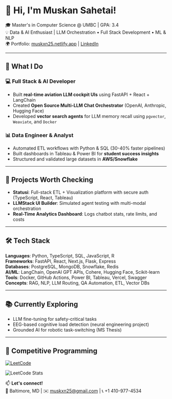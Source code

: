 # 👋 Hi, I'm Muskan Sahetai!

🎓 Master's in Computer Science @ UMBC | GPA: 3.4  
💡 Data & AI Enthusiast | LLM Orchestration • Full Stack Development • ML & NLP  
🌍 Portfolio: [muskxn25.netlify.app](https://muskxn25.netlify.app) | [LinkedIn](https://www.linkedin.com/in/muskan2502)

---

## 🔧 What I Do

### 💻 Full Stack & AI Developer  
- Built **real-time aviation LLM cockpit UIs** using FastAPI + React + LangChain  
- Created **Open Source Multi-LLM Chat Orchestrator** (OpenAI, Anthropic, Hugging Face)  
- Developed **vector search agents** for LLM memory recall using `pgvector`, `Weaviate`, and `Docker`  

### 📊 Data Engineer & Analyst  
- Automated ETL workflows with Python & SQL (30-40% faster pipelines)  
- Built dashboards in Tableau & Power BI for **student success insights**  
- Structured and validated large datasets in **AWS/Snowflake**  

---

## 🚀 Projects Worth Checking

- **Statusi**: Full-stack ETL + Visualization platform with secure auth (TypeScript, React, Tableau)  
- **LLMStack UI Builder**: Simulated agent testing with multi-modal orchestration  
- **Real-Time Analytics Dashboard**: Logs chatbot stats, rate limits, and costs  

---

## 🛠️ Tech Stack

**Languages**: Python, TypeScript, SQL, JavaScript, R  
**Frameworks**: FastAPI, React, Next.js, Flask, Express  
**Databases**: PostgreSQL, MongoDB, Snowflake, Redis  
**AI/ML**: LangChain, OpenAI GPT APIs, Cohere, Hugging Face, Scikit-learn  
**Tools**: Docker, GitHub Actions, Power BI, Tableau, Vercel, Swagger  
**Concepts**: RAG, NLP, LLM Routing, QA Automation, ETL, Vector DBs  

---

## 📚 Currently Exploring

- LLM fine-tuning for safety-critical tasks  
- EEG-based cognitive load detection (neural engineering project)  
- Grounded AI for robotic task-switching (MS Thesis)

---

## 🧩 Competitive Programming

[![LeetCode](https://img.shields.io/badge/LeetCode-Muskan-orange?logo=leetcode)](https://leetcode.com/muskan252014)

![LeetCode Stats](https://leetcard.jacoblin.cool/muskan252014)

📫 **Let's connect!**  
📍 Baltimore, MD | ✉️ muskxn25@gmail.com | 📞 +1 410-977-4534

